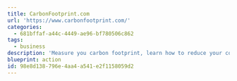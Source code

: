 ```yaml
---
title: CarbonFootprint.com
url: 'https://www.carbonfootprint.com/'
categories:
  - 681bffaf-a44c-4449-ae96-bf780506c862
tags:
  - business
description: 'Measure you carbon footprint, learn how to reduce your consumption, offset your impact, communicate, and comply.'
blueprint: action
id: 98e8d138-796e-4aa4-a541-e2f1158059d2
---
```

